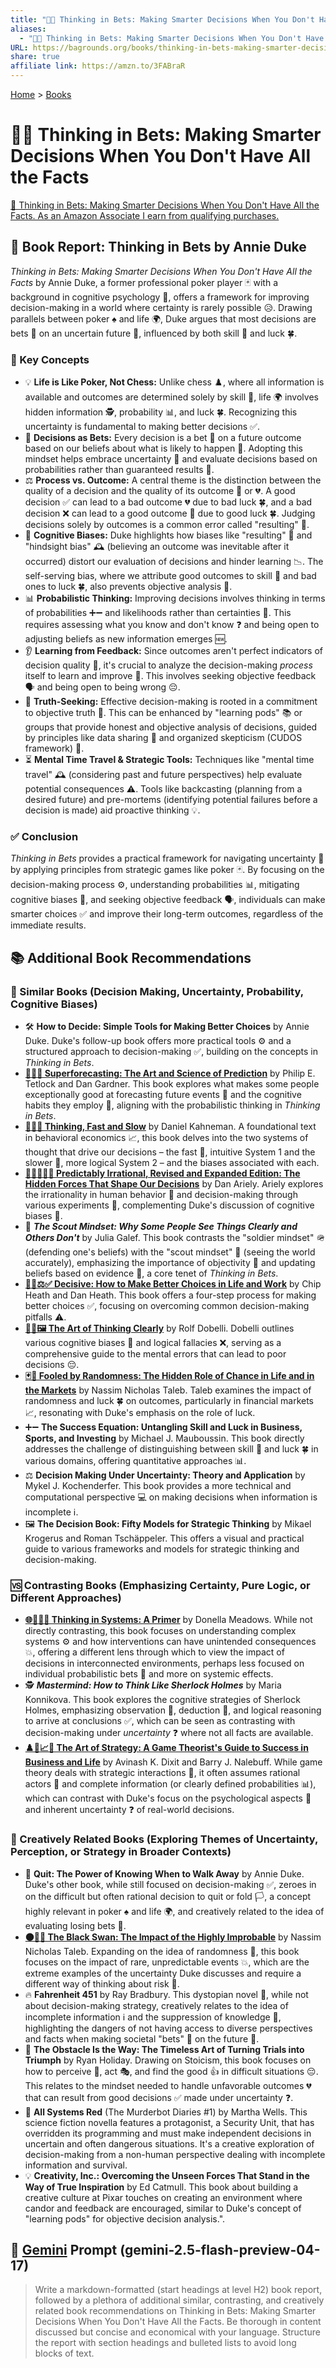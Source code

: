 ```yaml
---
title: "🎲🤔 Thinking in Bets: Making Smarter Decisions When You Don't Have All the Facts"
aliases:
  - "🎲🤔 Thinking in Bets: Making Smarter Decisions When You Don't Have All the Facts"
URL: https://bagrounds.org/books/thinking-in-bets-making-smarter-decisions-when-you-dont-have-all-the-facts
share: true
affiliate link: https://amzn.to/3FABraR
---
```

[Home](../index.md) > [Books](./index.md)  
# 🎲🤔 Thinking in Bets: Making Smarter Decisions When You Don't Have All the Facts  
[🛒 Thinking in Bets: Making Smarter Decisions When You Don't Have All the Facts. As an Amazon Associate I earn from qualifying purchases.](https://amzn.to/3FABraR)  
  
## 📖 Book Report: Thinking in Bets by Annie Duke  
  
*Thinking in Bets: Making Smarter Decisions When You Don't Have All the Facts* by Annie Duke, a former professional poker player 🃏 with a background in cognitive psychology 🧠, offers a framework for improving decision-making in a world where certainty is rarely possible 😥. Drawing parallels between poker ♠️ and life 🌍, Duke argues that most decisions are bets 🎲 on an uncertain future 🔮, influenced by both skill 💪 and luck 🍀.  
  
### 🔑 Key Concepts  
  
* 💡 **Life is Like Poker, Not Chess:** Unlike chess ♟️, where all information is available and outcomes are determined solely by skill 💪, life 🌍 involves hidden information 🕵️, probability 📊, and luck 🍀. Recognizing this uncertainty is fundamental to making better decisions ✅.  
* 🎲 **Decisions as Bets:** Every decision is a bet 🎰 on a future outcome based on our beliefs about what is likely to happen 🤔. Adopting this mindset helps embrace uncertainty 🤝 and evaluate decisions based on probabilities rather than guaranteed results 💯.  
* ⚖️ **Process vs. Outcome:** A central theme is the distinction between the quality of a decision and the quality of its outcome 🎉 or 💔. A good decision ✅ can lead to a bad outcome 💔 due to bad luck 🍀, and a bad decision ❌ can lead to a good outcome 🎉 due to good luck 🍀. Judging decisions solely by outcomes is a common error called "resulting" 🤦.  
* 🧠 **Cognitive Biases:** Duke highlights how biases like "resulting" 🤦 and "hindsight bias" 🕰️ (believing an outcome was inevitable after it occurred) distort our evaluation of decisions and hinder learning 📉. The self-serving bias, where we attribute good outcomes to skill 💪 and bad ones to luck 🍀, also prevents objective analysis 🧐.  
* 📊 **Probabilistic Thinking:** Improving decisions involves thinking in terms of probabilities ➕➖ and likelihoods rather than certainties 💯. This requires assessing what you know and don't know ❓ and being open to adjusting beliefs as new information emerges 🆕.  
* 👂 **Learning from Feedback:** Since outcomes aren't perfect indicators of decision quality 🎯, it's crucial to analyze the decision-making *process* itself to learn and improve 🚀. This involves seeking objective feedback 🗣️ and being open to being wrong 😔.  
* 🔎 **Truth-Seeking:** Effective decision-making is rooted in a commitment to objective truth 💯. This can be enhanced by "learning pods" 📚 or groups that provide honest and objective analysis of decisions, guided by principles like data sharing 🤝 and organized skepticism (CUDOS framework) 🤔.  
* ⏳ **Mental Time Travel & Strategic Tools:** Techniques like "mental time travel" 🕰️ (considering past and future perspectives) help evaluate potential consequences ⚠️. Tools like backcasting (planning from a desired future) and pre-mortems (identifying potential failures before a decision is made) aid proactive thinking 💡.  
  
### ✅ Conclusion  
  
*Thinking in Bets* provides a practical framework for navigating uncertainty 🧭 by applying principles from strategic games like poker 🃏. By focusing on the decision-making process ⚙️, understanding probabilities 📊, mitigating cognitive biases 🧠, and seeking objective feedback 🗣️, individuals can make smarter choices ✅ and improve their long-term outcomes, regardless of the immediate results.  
  
## 📚 Additional Book Recommendations  
  
### 🤔 Similar Books (Decision Making, Uncertainty, Probability, Cognitive Biases)  
  
* 🛠️ **How to Decide: Simple Tools for Making Better Choices** by Annie Duke. Duke's follow-up book offers more practical tools ⚙️ and a structured approach to decision-making ✅, building on the concepts in *Thinking in Bets*.  
* **[🔮🎨🔬 Superforecasting: The Art and Science of Prediction](./superforecasting-the-art-and-science-of-prediction.md)** by Philip E. Tetlock and Dan Gardner. This book explores what makes some people exceptionally good at forecasting future events 📅 and the cognitive habits they employ 🧠, aligning with the probabilistic thinking in *Thinking in Bets*.  
* **[🤔🐇🐢 Thinking, Fast and Slow](./thinking-fast-and-slow.md)** by Daniel Kahneman. A foundational text in behavioral economics 📈, this book delves into the two systems of thought that drive our decisions – the fast 🏃, intuitive System 1 and the slower 🐢, more logical System 2 – and the biases associated with each.  
* **[🔮🤷🏼‍♀️🤪 Predictably Irrational, Revised and Expanded Edition: The Hidden Forces That Shape Our Decisions](./predictably-irrational.md)** by Dan Ariely. Ariely explores the irrationality in human behavior 🐒 and decision-making through various experiments 🧪, complementing Duke's discussion of cognitive biases 🧠.  
* 🧭 ***The Scout Mindset: Why Some People See Things Clearly and Others Don't*** by Julia Galef. This book contrasts the "soldier mindset" 🪖 (defending one's beliefs) with the "scout mindset" 🧭 (seeing the world accurately), emphasizing the importance of objectivity 👀 and updating beliefs based on evidence 💯, a core tenet of *Thinking in Bets*.  
* **[🤔💡⚖️✅ Decisive: How to Make Better Choices in Life and Work](./decisive-how-to-make-better-choices-in-life-and-work.md)** by Chip Heath and Dan Heath. This book offers a four-step process for making better choices ✅, focusing on overcoming common decision-making pitfalls ⚠️.  
* **[🎨🤔🖼️ The Art of Thinking Clearly](./the-art-of-thinking-clearly.md)** by Rolf Dobelli. Dobelli outlines various cognitive biases 🧠 and logical fallacies ❌, serving as a comprehensive guide to the mental errors that can lead to poor decisions 😔.  
* **[🃏🎲 Fooled by Randomness: The Hidden Role of Chance in Life and in the Markets](./fooled-by-randomness-the-hidden-role-of-chance-in-life-and-in-the-markets.md)** by Nassim Nicholas Taleb. Taleb examines the impact of randomness and luck 🍀 on outcomes, particularly in financial markets 📈, resonating with Duke's emphasis on the role of luck.  
* ➕➖ **The Success Equation: Untangling Skill and Luck in Business, Sports, and Investing** by Michael J. Mauboussin. This book directly addresses the challenge of distinguishing between skill 💪 and luck 🍀 in various domains, offering quantitative approaches 📊.  
* ⚖️ **Decision Making Under Uncertainty: Theory and Application** by Mykel J. Kochenderfer. This book provides a more technical and computational perspective 💻 on making decisions when information is incomplete ℹ️.  
* 🖼️ **The Decision Book: Fifty Models for Strategic Thinking** by Mikael Krogerus and Roman Tschäppeler. This offers a visual and practical guide to various frameworks and models for strategic thinking and decision-making.  
  
### 🆚 Contrasting Books (Emphasizing Certainty, Pure Logic, or Different Approaches)  
  
* **[🌐🔗🧠📖 Thinking in Systems: A Primer](./thinking-in-systems.md)** by Donella Meadows. While not directly contrasting, this book focuses on understanding complex systems ⚙️ and how interventions can have unintended consequences 💥, offering a different lens through which to view the impact of decisions in interconnected environments, perhaps less focused on individual probabilistic bets 🎲 and more on systemic effects.  
* 🕵️ ***Mastermind: How to Think Like Sherlock Holmes*** by Maria Konnikova. This book explores the cognitive strategies of Sherlock Holmes, emphasizing observation 👀, deduction 🧠, and logical reasoning to arrive at conclusions ✅, which can be seen as contrasting with decision-making under *uncertainty* ❓ where not all facts are available.  
* **[♟️🧠📈🎯 The Art of Strategy: A Game Theorist's Guide to Success in Business and Life](./the-art-of-strategy-a-game-theorists-guide-to-success-in-business-and-life.md)** by Avinash K. Dixit and Barry J. Nalebuff. While game theory deals with strategic interactions 🤝, it often assumes rational actors 🤖 and complete information (or clearly defined probabilities 📊), which can contrast with Duke's focus on the psychological aspects 🧠 and inherent uncertainty ❓ of real-world decisions.  
  
### 🎨 Creatively Related Books (Exploring Themes of Uncertainty, Perception, or Strategy in Broader Contexts)  
  
* 🚶 **Quit: The Power of Knowing When to Walk Away** by Annie Duke. Duke's other book, while still focused on decision-making ✅, zeroes in on the difficult but often rational decision to quit or fold 🏳️, a concept highly relevant in poker ♠️ and life 🌍, and creatively related to the idea of evaluating losing bets 🎲.  
* **[⚫🦢🎲 The Black Swan: The Impact of the Highly Improbable](./the-black-swan-the-impact-of-the-highly-improbable.md)** by Nassim Nicholas Taleb. Expanding on the idea of randomness 🎲, this book focuses on the impact of rare, unpredictable events 💥, which are the extreme examples of the uncertainty Duke discusses and require a different way of thinking about risk 🤔.  
* 🔥 **Fahrenheit 451** by Ray Bradbury. This dystopian novel 📖, while not about decision-making strategy, creatively relates to the idea of incomplete information ℹ️ and the suppression of knowledge 🤫, highlighting the dangers of not having access to diverse perspectives and facts when making societal "bets" 🎲 on the future 🔮.  
* 💪 **The Obstacle Is the Way: The Timeless Art of Turning Trials into Triumph** by Ryan Holiday. Drawing on Stoicism, this book focuses on how to perceive 👀, act 🎭, and find the good 👍 in difficult situations 😔. This relates to the mindset needed to handle unfavorable outcomes 💔 that can result from good decisions ✅ made under uncertainty ❓.  
* 🤖 **All Systems Red** (The Murderbot Diaries #1) by Martha Wells. This science fiction novella features a protagonist, a Security Unit, that has overridden its programming and must make independent decisions in uncertain and often dangerous situations. It's a creative exploration of decision-making from a non-human perspective dealing with incomplete information and survival.  
* 💡 **Creativity, Inc.: Overcoming the Unseen Forces That Stand in the Way of True Inspiration** by Ed Catmull. This book about building a creative culture at Pixar touches on creating an environment where candor and feedback are encouraged, similar to Duke's concept of "learning pods" for objective decision analysis.".  
  
## 💬 [Gemini](../software/gemini.md) Prompt (gemini-2.5-flash-preview-04-17)  
> Write a markdown-formatted (start headings at level H2) book report, followed by a plethora of additional similar, contrasting, and creatively related book recommendations on Thinking in Bets: Making Smarter Decisions When You Don't Have All the Facts. Be thorough in content discussed but concise and economical with your language. Structure the report with section headings and bulleted lists to avoid long blocks of text.